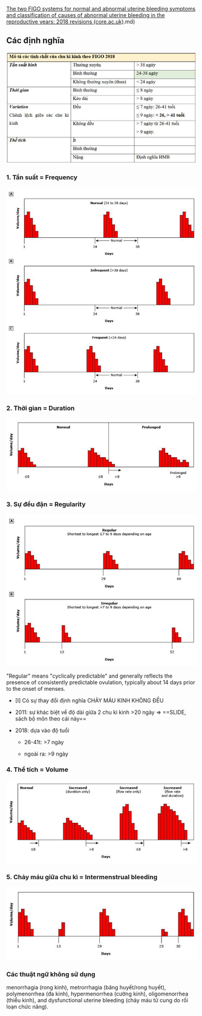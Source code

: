 
  
[The two FIGO systems for normal and abnormal uterine bleeding symptoms and classification of causes of abnormal uterine bleeding in the reproductive years: 2018 revisions (core.ac.uk)](core.ac.uk).md)
  
## Các định nghĩa
  
![FIGO-2018-1689827774809.jpeg](../../../200%20Files/image/image/FIGO-2018-1689827774809.jpeg)
  
### 1. Tần suất = Frequency
  
![444](../../../200%20Files/image/image/Frequency%20of%20menses.jpeg)
  
### 2. Thời gian = Duration
  
![444](../../../200%20Files/image/image/Duration%20of%20menses.jpeg)
  
### 3. Sự đều đặn = Regularity
  
![444](../../../200%20Files/image/image/Regularity%20of%20menses.jpeg)
  
"Regular" means "cyclically predictable" and generally reflects the presence of consistently predictable ovulation, typically about 14 days prior to the onset of menses.
  

  
- [I] Có sự thay đổi định nghĩa CHẢY MÁU KINH KHÔNG ĐỀU
  
- 2011: sự khác biệt về độ dài giữa 2 chu kì kinh >20 ngày => ==SLIDE, sách bộ môn theo cái này==
  
- 2018: dựa vào độ tuổi
  
	- 26-41t: >7 ngày
  
	- ngoài ra: >9 ngày
  

  
### 4. Thể tích = Volume
  
![444](../../../200%20Files/image/image/Volume%20of%20menses.jpeg)
  
### 5. Chảy máu giữa chu kì = Intermenstrual bleeding
  
![Intermenstrual bleeding.jpeg](../../../200%20Files/image/image/Intermenstrual%20bleeding.jpeg)
  

  

  
### Các thuật ngữ không sử dụng
  
menorrhagia (rong kinh), metrorrhagia (băng huyết/rong huyết), polymenorrhea (đa kinh), hypermenorrhea (cường kinh), oligomenorrhea (thiểu kinh), and dysfunctional uterine bleeding (chảy máu tử cung do rối loạn chức năng).
  
